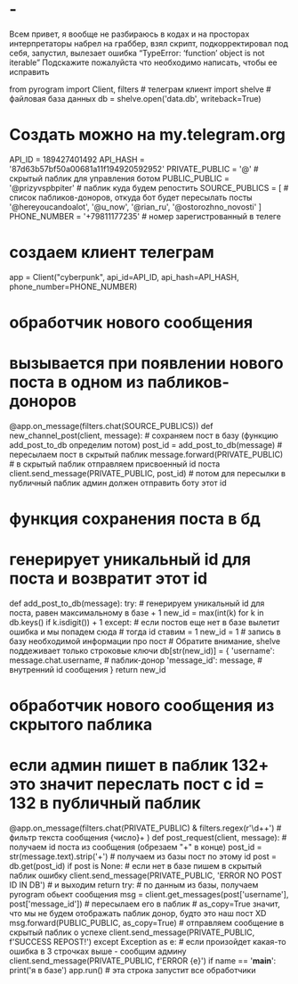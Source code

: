 # -
Всем привет, я вообще не разбираюсь в кодах и на просторах интерпретаторы набрел на граббер, взял скрипт, подкорректировал под себя, запустил, вылезает ошибка “TypeError: ‘function’ object is not iterable”
Подскажите пожалуйста что необходимо написать, чтобы ее исправить

from pyrogram import Client, filters # телеграм клиент
import shelve  # файловая база данных
db = shelve.open('data.db', writeback=True)
# Создать можно на my.telegram.org
API_ID = 189427401492
API_HASH = '87d63b57bf50a00681a11f194920592952'
PRIVATE_PUBLIC = '@'  # скрытый паблик для управления ботом
PUBLIC_PUBLIC = '@prizyvspbpiter'  # паблик куда будем репостить
SOURCE_PUBLICS = [
    # список пабликов-доноров, откуда бот будет пересылать посты
    '@hereyoucandoalot',
    '@u_now',
    '@rian_ru',
    '@ostorozhno_novosti'
]
PHONE_NUMBER = '+79811177235'  # номер зарегистрованный в телеге
# создаем клиент телеграм
app = Client("cyberpunk", api_id=API_ID, api_hash=API_HASH,
             phone_number=PHONE_NUMBER)
# обработчик нового сообщения
# вызывается при появлении нового поста в одном из пабликов-доноров
@app.on_message(filters.chat(SOURCE_PUBLICS))
def new_channel_post(client, message):
    # сохраняем пост в базу (функцию add_post_to_db определим потом)
    post_id = add_post_to_db(message)
    # пересылаем пост в скрытый паблик
    message.forward(PRIVATE_PUBLIC)
    # в скрытый паблик отправляем присвоенный id поста
    client.send_message(PRIVATE_PUBLIC, post_id)
    # потом для пересылки в публичный паблик админ должен отправить боту этот id
# функция сохранения поста в бд
# генерирует уникальный id для поста и возвратит этот id
def add_post_to_db(message):
    try:
        # генерируем уникальный id для поста, равен максимальному в базе + 1
        new_id = max(int(k) for k in db.keys()
                     if k.isdigit()) + 1
    except:
        # если постов еще нет в базе вылетит ошибка и мы попадем сюда
        # тогда id ставим = 1
        new_id = 1
    # запись в базу необходимой информации про пост
    # Обратите внимание, shelve поддеживает только строковые ключи
    db[str(new_id)] = {
        'username': message.chat.username,  # паблик-донор
        'message_id': message,  # внутренний id сообщения
    }
    return new_id
 # обработчик нового сообщения из скрытого паблика
 # если админ пишет в паблик 132+ это значит переслать пост с id = 132 в публичный паблик
@app.on_message(filters.chat(PRIVATE_PUBLIC)
                & filters.regex(r'\d+\+')  # фильтр текста сообщения {число}+
                )
def post_request(client, message):
    # получаем id поста из сообщения (обрезаем "+" в конце)
    post_id = str(message.text).strip('+')
    # получаем из базы пост по этому id
    post = db.get(post_id)
    if post is None:
        # если нет в базе пишем в скрытый паблик ошибку
        client.send_message(PRIVATE_PUBLIC,
                            'ERROR NO POST ID IN DB')
        # и выходим
        return
    try:
        # по данным из базы, получаем pyrogram обьект сообщения
        msg = client.get_messages(post['username'], post['message_id'])
        # пересылаем его в паблик
        # as_copy=True значит, что мы не будем отображать паблик донор, будто это наш пост XD
        msg.forward(PUBLIC_PUBLIC, as_copy=True)
        # отправляем сообщение в скрытый паблик о успехе
        client.send_message(PRIVATE_PUBLIC, f'SUCCESS REPOST!')
    except Exception as e:
        # если произойдет какая-то ошибка в 3 строчках выше - сообщим админу
        client.send_message(PRIVATE_PUBLIC, f'ERROR {e}')
if name == '__main__':
    print('я в базе')
    app.run()  # эта строка запустит все обработчики
